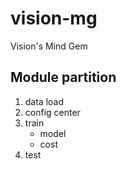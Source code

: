 # vision-mg
Vision's Mind Gem

## Module partition

1. data load
2. config center
3. train
    - model
    - cost
4. test

